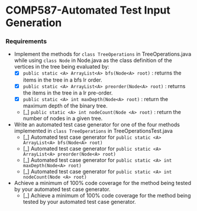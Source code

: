 # COMP587-Automated Test Input Generation
### Requirements
- Implement the methods for `class TreeOperations` in TreeOperations.java while using `class Node` in Node.java as the class definition of the vertices in the tree being evaluated by:
  - [x] `public static <A> ArrayList<A> bfs(Node<A> root)` : returns the items in the tree in a bfs lr order.
  - [x] `public static <A> ArrayList<A> preorder(Node<A> root)` : returns the items in the tree in a lr pre-order.
  - [x] `public static <A> int maxDepth(Node<A> root)` : return the maximum depth of the binary tree.
  - [_] `public static <A> int nodeCount(Node <A> root)` : return the number of nodes in a given tree.
- Write an automated test case generator for one of the four methods implemented in `class TreeOperations` in TreeOperationsTest.java
  - [_] Automated test case generator for `public static <A> ArrayList<A> bfs(Node<A> root)`
  - [_] Automated test case generator for `public static <A> ArrayList<A> preorder(Node<A> root)`
  - [_] Automated test case generator for `public static <A> int maxDepth(Node<A> root)`
  - [_] Automated test case generator for `public static <A> int nodeCount(Node <A> root)`
- Achieve a minimum of 100% code coverage for the method being tested by your automated test case generator.
  - [_] Achieve a minimum of 100% code coverage for the method being tested by your automated test case generator.